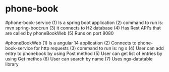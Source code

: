 # phone-book

#phone-book-service
(1) Is a spring boot application
(2) command to run is: mvn spring-boot:run
(3) it connects to H2 database
(4) Has Rest API's that are called by phoneBookWeb
(5) Runs on port 8080


#phoneBookWeb
(1) Is a angular 14 application
(2) Connects to phone-book-service for http requests
(3) command to run is: ng s
(4) User can add entry to phonebook by using Post method
(5) User can get list of entries by using Get methos
(6) User can search by name
(7) Uses ngx-datatable library 
